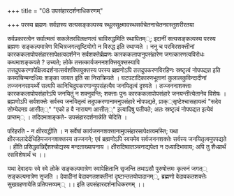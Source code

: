 +++
title = "08 उपसंहारदर्शनाधिकरणम्"

+++
परस्य ब्रह्मणः सर्वज्ञस्य सत्यसङ्कल्पस्य स्थूलसूक्ष्मावस्थसर्वचेतनाचेतनवस्तुशरीरतया

सर्वप्रकारत्वेन सर्वात्मत्वं सकलेतरविलक्षणत्वं चाविरुद्धमिति स्थापितम््; इदानीं सत्यसङ्कल्पस्य परस्य ब्रह्मणः सङ्कल्पमात्रेण विचित्रजगत्सृष्टियोगो न विरुद्ध इति स्थाप्यते । ननु च परमिरशक्त्तीनां कारककलापोपसंहारसापेक्षत्वदर्शनेन सर्वशक्त्तेर्ब्रह्मणः कारककलापानुपसंहारेण जगत्कारणत्वविरोधः कथमाशङ्कयते ? उच्यते; लोके तत्तत्कार्यजननशक्त्तियुक्त्तस्यापि तत्तदुपकरणापेक्षित्वदर्शनात्सर्वशक्त्तियुक्त्तस्य परस्य ब्रह्मणोऽपि तत्तदुपकरणविरहिणः स्रष्टृत्वं नोपपद्यत इति कस्यचिन्मन्दधियः शङ्का जायत इति सा निराक्रियते । घटपटादिकारणभूतानां कुलालकुविन्दादीनां तज्जननसामर्थ्ये सत्यपि कानिचिदुपकरणान्युपसंहत्यैव जनयितृत्वं दृश्यते । तज्जननाशक्त्ताः कारककलापोपसंहारेऽपि जनयितुं न शक्नुवन्ति; शक्त्ताः पुनः कारककलापोपसंहारे जनयन्तीत्येतानेव विशेषः । ब्रह्मणोऽपि सर्वशक्त्तेः सर्वस्य जनयितृत्वं तदुपकरणानामनुपसंहारे नोपपद्यते, प्राक््सृष्टेश्चासहायत्वं "सदेव सोम्येदमग्र आसीत््" "एको ह वै नारायण आसीत््" इत्यादिषु पतीयते; अतः स्रष्टृत्वं नोपपद्यत इत्येवं प्राप्तम्् । तदिदमाशङ्कते- उपसंहारदर्शनान्नेति चेदिति ।

परिहरति - न क्षीरवद्धीति । न सर्वेषां कार्यजननशक्त्तानामुपसंहारसापेक्षत्वमस्ति; यथा क्षीरजलादेर्दधिहिमजननशक्त्तस्य तज्जनने; एवं ब्रह्मणोऽपि स्वयमेव सर्वजननशक्त्तेः सर्वस्य जनयितृत्वमुपपद्यते । हीति प्रसिद्धवन्निर्द्देशश्चोद्यस्य मन्दताख्यापनाय । क्षीरादिष्वातञ्चनाद्यपेक्षा न दध्यादिभावाय; अपि तु शैध्य्रार्थं रसविशेषार्थं च ।।

यथा देवादयः स्वे स्वे लोके सङ्कल्पमात्रेण स्वापेक्षितानि सृजन्ति तथाऽसौ पुरुषोत्तमः कृत्स्नं जगत्् सङ्कल्पमात्रेण सृजति । देवादीनां वेदावगतशक्त्तीनां दृष्टान्ततयोपादानम््, ब्रह्मणो वेदावकतशक्त्तेः सुखग्रहणायेति प्रतिपत्तव्यम्् ।। इति उपसंहारदर्शनाधिकरणम् ।।